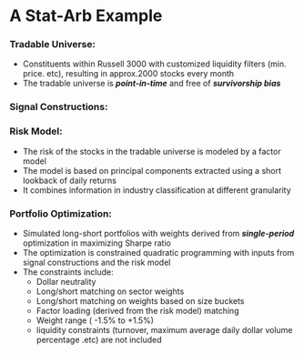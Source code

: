 # A Stat-Arb Example

### Tradable Universe:
- Constituents within Russell 3000 with customized liquidity filters (min. price. etc), resulting in approx.2000 stocks every month
- The tradable universe is ***point-in-time*** and free of ***survivorship bias***

### Signal Constructions:



### Risk Model:
- The risk of the stocks in the tradable universe is modeled by a factor model
- The model is based on principal components extracted using a short lookback of daily returns
- It combines information in industry classification at different granularity

### Portfolio Optimization:
- Simulated long-short portfolios with weights derived from ***single-period*** optimization in maximizing Sharpe ratio
- The optimization is constrained quadratic programming with inputs from signal constructions and the risk model
- The constraints include:
  * Dollar neutrality
  * Long/short matching on sector weights 
  * Long/short matching on weights based on size buckets
  * Factor loading (derived from the risk model) matching
  * Weight range ( -1.5% to +1.5%)
  * liquidity constraints (turnover, maximum average daily dollar volume percentage .etc) are not included
